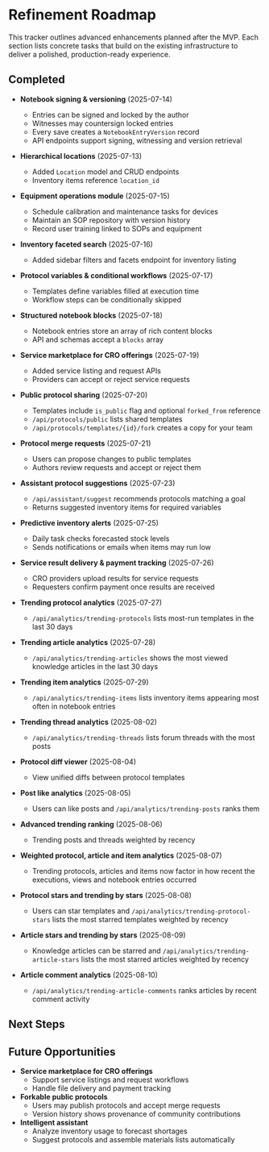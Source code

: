 # Refinement Roadmap

This tracker outlines advanced enhancements planned after the MVP. Each section lists concrete tasks that build on the existing infrastructure to deliver a polished, production-ready experience.

## Completed
- **Notebook signing & versioning** (2025-07-14)
  - Entries can be signed and locked by the author
  - Witnesses may countersign locked entries
  - Every save creates a `NotebookEntryVersion` record
  - API endpoints support signing, witnessing and version retrieval
- **Hierarchical locations** (2025-07-13)
  - Added `Location` model and CRUD endpoints
  - Inventory items reference `location_id`
- **Equipment operations module** (2025-07-15)
  - Schedule calibration and maintenance tasks for devices
  - Maintain an SOP repository with version history
  - Record user training linked to SOPs and equipment
- **Inventory faceted search** (2025-07-16)
  - Added sidebar filters and facets endpoint for inventory listing
- **Protocol variables & conditional workflows** (2025-07-17)
  - Templates define variables filled at execution time
  - Workflow steps can be conditionally skipped
- **Structured notebook blocks** (2025-07-18)
  - Notebook entries store an array of rich content blocks
  - API and schemas accept a `blocks` array
- **Service marketplace for CRO offerings** (2025-07-19)
  - Added service listing and request APIs
  - Providers can accept or reject service requests
- **Public protocol sharing** (2025-07-20)
  - Templates include `is_public` flag and optional `forked_from` reference
  - `/api/protocols/public` lists shared templates
  - `/api/protocols/templates/{id}/fork` creates a copy for your team

- **Protocol merge requests** (2025-07-21)
  - Users can propose changes to public templates
  - Authors review requests and accept or reject them
- **Assistant protocol suggestions** (2025-07-23)
  - `/api/assistant/suggest` recommends protocols matching a goal
  - Returns suggested inventory items for required variables
- **Predictive inventory alerts** (2025-07-25)
  - Daily task checks forecasted stock levels
  - Sends notifications or emails when items may run low
- **Service result delivery & payment tracking** (2025-07-26)
  - CRO providers upload results for service requests
  - Requesters confirm payment once results are received
- **Trending protocol analytics** (2025-07-27)
  - `/api/analytics/trending-protocols` lists most-run templates in the last 30 days
- **Trending article analytics** (2025-07-28)
  - `/api/analytics/trending-articles` shows the most viewed knowledge articles in the last 30 days
- **Trending item analytics** (2025-07-29)
  - `/api/analytics/trending-items` lists inventory items appearing most often in notebook entries
- **Trending thread analytics** (2025-08-02)
  - `/api/analytics/trending-threads` lists forum threads with the most posts
- **Protocol diff viewer** (2025-08-04)
  - View unified diffs between protocol templates
- **Post like analytics** (2025-08-05)
  - Users can like posts and `/api/analytics/trending-posts` ranks them
- **Advanced trending ranking** (2025-08-06)
  - Trending posts and threads weighted by recency
- **Weighted protocol, article and item analytics** (2025-08-07)
  - Trending protocols, articles and items now factor in how recent the
    executions, views and notebook entries occurred
- **Protocol stars and trending by stars** (2025-08-08)
  - Users can star templates and `/api/analytics/trending-protocol-stars`
    lists the most starred templates weighted by recency
- **Article stars and trending by stars** (2025-08-09)
  - Knowledge articles can be starred and `/api/analytics/trending-article-stars`
    lists the most starred articles weighted by recency
- **Article comment analytics** (2025-08-10)
  - `/api/analytics/trending-article-comments` ranks articles by recent comment activity

## Next Steps

## Future Opportunities
- **Service marketplace for CRO offerings**
  - Support service listings and request workflows
  - Handle file delivery and payment tracking
- **Forkable public protocols**
  - Users may publish protocols and accept merge requests
  - Version history shows provenance of community contributions
- **Intelligent assistant**
  - Analyze inventory usage to forecast shortages
  - Suggest protocols and assemble materials lists automatically
